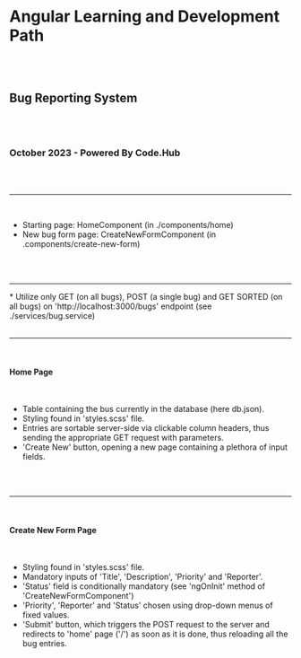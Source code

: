 <h1>Angular Learning and Development Path</h1>
<br><br>
<h2>Bug Reporting System</h2>
<br><br>
<h3>October 2023 - Powered By Code.Hub</h3>
<br><br>
<hr>
<br>
<ul>
    <li>Starting page: HomeComponent (in ./components/home)</li>
    <li>New bug form page: CreateNewFormComponent (in .components/create-new-form)</li>
</ul>
<br><br>
<hr>
* Utilize only GET (on all bugs), POST (a single bug) and GET SORTED (on all bugs) on 'http://localhost:3000/bugs' endpoint (see ./services/bug.service)
<br><br>
<hr>
<br>
<h4>Home Page</h4>
<br>
<ul>
    <li>Table containing the bus currently in the database (here db.json).</li>
    <li>Styling found in 'styles.scss' file.</li>
    <li>Entries are sortable server-side via clickable column headers, thus sending the appropriate GET request with parameters.</li>
    <li>'Create New' button, opening a new page containing a plethora of input fields.</li>
</ul>
<br><br>
<hr>
<br>
<h4>Create New Form Page</h4>
<br>
<ul>
    <li>Styling found in 'styles.scss' file.</li>
    <li>Mandatory inputs of 'Title', 'Description', 'Priority' and 'Reporter'.</li>
    <li>'Status' field is conditionally mandatory (see 'ngOnInit' method of 'CreateNewFormComponent')</li>
    <li>'Priority', 'Reporter' and 'Status' chosen using drop-down menus of fixed values.</li>
    <li>'Submit' button, which triggers the POST request to the server and redirects to 'home' page ('/') as soon as it is done, thus reloading all the bug entries.</li>
</ul>